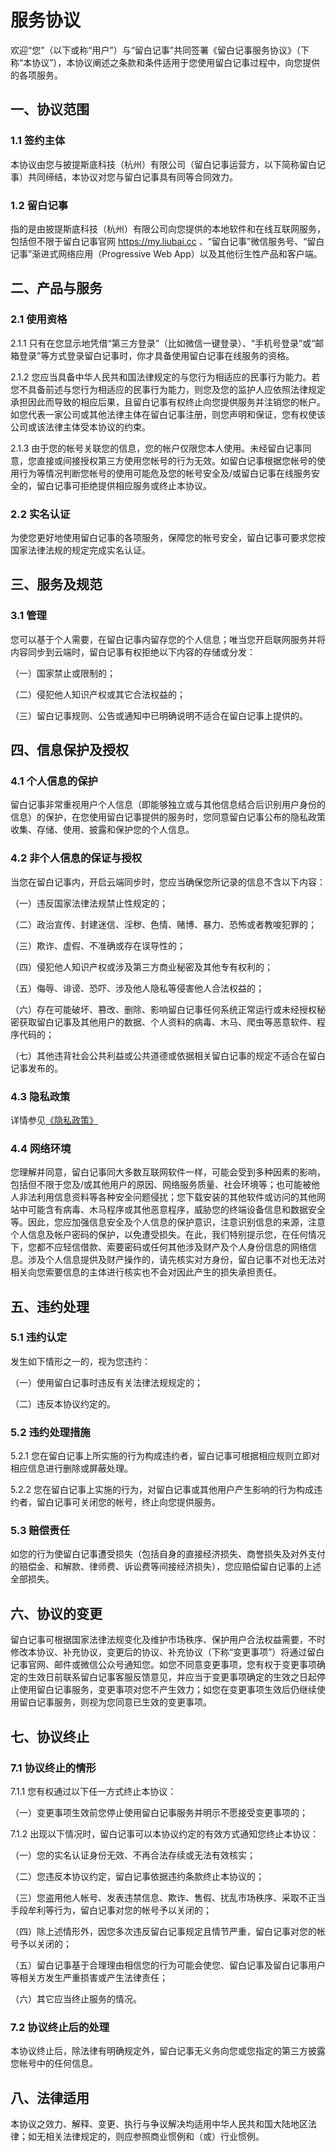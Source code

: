 # 服务协议

欢迎“您”（以下或称“用户”）与“留白记事”共同签署《留白记事服务协议》（下称“本协议”），本协议阐述之条款和条件适用于您使用留白记事过程中，向您提供的各项服务。 

## 一、协议范围

### 1.1 签约主体

本协议由您与披提斯底科技（杭州）有限公司（留白记事运营方，以下简称留白记事）共同缔结，本协议对您与留白记事具有同等合同效力。

### 1.2 留白记事

指的是由披提斯底科技（杭州）有限公司向您提供的本地软件和在线互联网服务，包括但不限于留白记事官网 https://my.liubai.cc 、“留白记事”微信服务号、“留白记事”渐进式网络应用（Progressive Web App）以及其他衍生性产品和客户端。

## 二、产品与服务

### 2.1 使用资格

2.1.1 只有在您显示地凭借“第三方登录”（比如微信一键登录）、“手机号登录”或“邮箱登录”等方式登录留白记事时，你才具备使用留白记事在线服务的资格。

2.1.2 您应当具备中华人民共和国法律规定的与您行为相适应的民事行为能力。若您不具备前述与您行为相适应的民事行为能力，则您及您的监护人应依照法律规定承担因此而导致的相应后果，且留白记事有权终止向您提供服务并注销您的帐户。如您代表一家公司或其他法律主体在留白记事注册，则您声明和保证，您有权使该公司或该法律主体受本协议的约束。 

2.1.3 由于您的帐号关联您的信息，您的帐户仅限您本人使用。未经留白记事同意，您直接或间接授权第三方使用您帐号的行为无效。如留白记事根据您帐号的使用行为等情况判断您帐号的使用可能危及您的帐号安全及/或留白记事在线服务安全的，留白记事可拒绝提供相应服务或终止本协议。

### 2.2 实名认证

为使您更好地使用留白记事的各项服务，保障您的帐号安全，留白记事可要求您按国家法律法规的规定完成实名认证。

## 三、服务及规范

### 3.1 管理

您可以基于个人需要，在留白记事内留存您的个人信息；唯当您开启联网服务并将内容同步到云端时，留白记事有权拒绝以下内容的存储或分发：

（一）国家禁止或限制的；

（二）侵犯他人知识产权或其它合法权益的；

（三）留白记事规则、公告或通知中已明确说明不适合在留白记事上提供的。

## 四、信息保护及授权

### 4.1 个人信息的保护

留白记事非常重视用户个人信息（即能够独立或与其他信息结合后识别用户身份的信息）的保护，在您使用留白记事提供的服务时，您同意留白记事公布的隐私政策收集、存储、使用、披露和保护您的个人信息。

### 4.2 非个人信息的保证与授权

当您在留白记事内，开启云端同步时，您应当确保您所记录的信息不含以下内容：

（一）违反国家法律法规禁止性规定的；

（二）政治宣传、封建迷信、淫秽、色情、赌博、暴力、恐怖或者教唆犯罪的；

（三）欺诈、虚假、不准确或存在误导性的；

（四）侵犯他人知识产权或涉及第三方商业秘密及其他专有权利的；

（五）侮辱、诽谤、恐吓、涉及他人隐私等侵害他人合法权益的；

（六）存在可能破坏、篡改、删除、影响留白记事任何系统正常运行或未经授权秘密获取留白记事及其他用户的数据、个人资料的病毒、木马、爬虫等恶意软件、程序代码的；

（七）其他违背社会公共利益或公共道德或依据相关留白记事的规定不适合在留白记事发布的。

### 4.3 隐私政策

详情参见[《隐私政策》](./privacy-policy)

### 4.4 网络环境

您理解并同意，留白记事同大多数互联网软件一样，可能会受到多种因素的影响，包括但不限于您及/或其他用户的原因、网络服务质量、社会环境等；也可能被他人非法利用信息资料等各种安全问题侵扰；您下载安装的其他软件或访问的其他网站中可能含有病毒、木马程序或其他恶意程序，威胁您的终端设备信息和数据安全等。因此，您应加强信息安全及个人信息的保护意识，注意识别信息的来源，注意个人信息及帐户密码的保护，以免遭受损失。在此，我们特别提示您，在任何情况下，您都不应轻信借款、索要密码或任何其他涉及财产及个人身份信息的网络信息。涉及个人信息提供及财产操作的，请先核实对方身份，留白记事不对也无法对相关向您索要信息的主体进行核实也不会对因此产生的损失承担责任。

## 五、违约处理

### 5.1 违约认定

发生如下情形之一的，视为您违约：

（一）使用留白记事时违反有关法律法规规定的；

（二）违反本协议约定的。

### 5.2 违约处理措施

5.2.1 您在留白记事上所实施的行为构成违约者，留白记事可根据相应规则立即对相应信息进行删除或屏蔽处理。

5.2.2 您在留白记事上实施的行为，对留白记事或其他用户产生影响的行为构成违约者，留白记事可关闭您的帐号，终止向您提供服务。

### 5.3 赔偿责任

如您的行为使留白记事遭受损失（包括自身的直接经济损失、商誉损失及对外支付的赔偿金、和解款、律师费、诉讼费等间接经济损失），您应赔偿留白记事的上述全部损失。

## 六、协议的变更

留白记事可根据国家法律法规变化及维护市场秩序、保护用户合法权益需要，不时修改本协议、补充协议，变更后的协议、补充协议（下称“变更事项”）将通过留白记事官网、邮件或微信公众号通知您。如您不同意变更事项，您有权于变更事项确定的生效日前联系留白记事客服反馈意见，并应当于变更事项确定的生效之日起停止使用留白记事服务，变更事项对您不产生效力；如您在变更事项生效后仍继续使用留白记事服务，则视为您同意已生效的变更事项。

## 七、协议终止

### 7.1 协议终止的情形

7.1.1 您有权通过以下任一方式终止本协议：

（一）变更事项生效前您停止使用留白记事服务并明示不愿接受变更事项的；

7.1.2 出现以下情况时，留白记事可以本协议约定的有效方式通知您终止本协议：

（一）您的实名认证身份无效、不再合法存续或无法有效核实；

（二）您违反本协议约定，留白记事依据违约条款终止本协议的；

（三）您盗用他人帐号、发表违禁信息、欺诈、售假、扰乱市场秩序、采取不正当手段牟利等行为，留白记事对您的帐号予以关闭的；

（四）除上述情形外，因您多次违反留白记事规定且情节严重，留白记事对您的帐号予以关闭的；

（五）留白记事基于合理理由相信您的行为可能会使您、留白记事及留白记事用户等相关方发生严重损害或产生法律责任；

（六）其它应当终止服务的情况。

### 7.2 协议终止后的处理

本协议终止后，除法律有明确规定外，留白记事无义务向您或您指定的第三方披露您帐号中的任何信息。

## 八、法律适用

本协议之效力、解释、变更、执行与争议解决均适用中华人民共和国大陆地区法律；如无相关法律规定的，则应参照商业惯例和（或）行业惯例。
